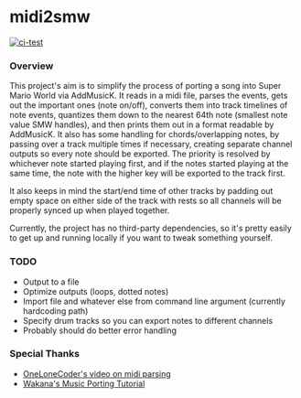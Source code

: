 # midi2smw

[![ci-test](https://github.com/HaydenBL/midi2smw/actions/workflows/ci.yml/badge.svg)](https://github.com/HaydenBL/midi2smw/actions/workflows/ci.yml)

### Overview

This project's aim is to simplify the process of porting a song into Super Mario World via AddMusicK.
It reads in a midi file, parses the events, gets out the important ones (note on/off), converts them
into track timelines of note events, quantizes them down to the nearest 64th note (smallest note
value SMW handles), and then prints them out in a format readable by AddMusicK. It also has some
handling for chords/overlapping notes, by passing over a track multiple times if necessary,
creating separate channel outputs so every note should be exported. The priority is resolved by
whichever note started playing first, and if the notes started playing at the same time, the note
with the higher key will be exported to the track first.

It also keeps in mind the start/end time of other tracks by padding out empty space on either side
of the track with rests so all channels will be properly synced up when played together.

Currently, the project has no third-party dependencies, so it's pretty easily to get up and running
locally if you want to tweak something yourself.

### TODO
* Output to a file
* Optimize outputs (loops, dotted notes)
* Import file and whatever else from command line argument (currently hardcoding path)
* Specify drum tracks so you can export notes to different channels
* Probably should do better error handling

### Special Thanks
* [OneLoneCoder's video on midi parsing](https://youtu.be/040BKtnDdg0)
* [Wakana's Music Porting Tutorial](https://www.smwcentral.net/?p=viewthread&t=89606)
